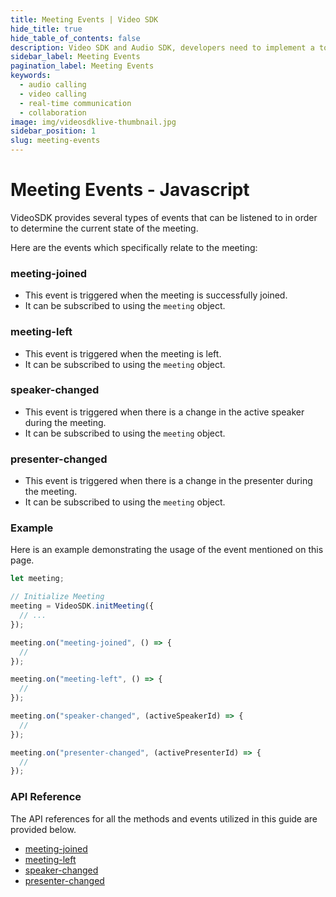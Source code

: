```yaml
---
title: Meeting Events | Video SDK
hide_title: true
hide_table_of_contents: false
description: Video SDK and Audio SDK, developers need to implement a token server. This requires efforts on both the front-end and backend.
sidebar_label: Meeting Events
pagination_label: Meeting Events
keywords:
  - audio calling
  - video calling
  - real-time communication
  - collaboration
image: img/videosdklive-thumbnail.jpg
sidebar_position: 1
slug: meeting-events
---
```


# Meeting Events - Javascript

VideoSDK provides several types of events that can be listened to in order to determine the current state of the meeting. 

Here are the events which specifically relate to the meeting:

### meeting-joined

- This event is triggered when the meeting is successfully joined.
- It can be subscribed to using the `meeting` object.

### meeting-left

- This event is triggered when the meeting is left.
- It can be subscribed to using the `meeting` object.

### speaker-changed

- This event is triggered when there is a change in the active speaker during the meeting.
- It can be subscribed to using the `meeting` object.

### presenter-changed

- This event is triggered when there is a change in the presenter during the meeting.
- It can be subscribed to using the `meeting` object.

### Example

Here is an example demonstrating the usage of the event mentioned on this page.

```js
let meeting;

// Initialize Meeting
meeting = VideoSDK.initMeeting({
  // ...
});

meeting.on("meeting-joined", () => {
  //
});

meeting.on("meeting-left", () => {
  //
});

meeting.on("speaker-changed", (activeSpeakerId) => {
  //
});

meeting.on("presenter-changed", (activePresenterId) => {
  //
});
```

### API Reference

The API references for all the methods and events utilized in this guide are provided below.

- [meeting-joined](/javascript/api/sdk-reference/meeting-class/events#meeting-joined)
- [meeting-left](/javascript/api/sdk-reference/meeting-class/events#meeting-left)
- [speaker-changed](/javascript/api/sdk-reference/meeting-class/events#speaker-changed)
- [presenter-changed](/javascript/api/sdk-reference/meeting-class/events#presenter-changed)
